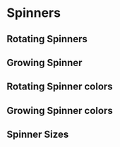 # Spinners

## Rotating Spinners

<code-preview>
  <template>
    <div class="inline-block w-8 h-8 border-4 border-gray-800 rounded-full border-t-transparent animate-spin" role="status">
      <span class="sr-only">Loading...</span>
    </div>
    <div class="inline-block w-8 h-8 border-4 border-gray-800 rounded-full border-t-transparent border-r-transparent animate-spin" role="status">
      <span class="sr-only">Loading...</span>
    </div>
    <div class="inline-block w-8 h-8 border-4 border-gray-800 rounded-full border-t-transparent border-r-transparent border-b-transparent animate-spin" role="status">
      <span class="sr-only">Loading...</span>
    </div>
    <div class="inline-block w-8 h-8 border-4 border-gray-800 rounded-full border-t-transparent border-b-transparent animate-spin" role="status">
      <span class="sr-only">Loading...</span>
    </div>
  </template>
</code-preview>

## Growing Spinner

<code-preview>
  <template>
    <div class="inline-block w-4 h-4 m-2 bg-gray-800 rounded-full animate-ping" role="status">
      <span class="sr-only">Loading...</span>
    </div>
  </template>
</code-preview>

## Rotating Spinner colors

<code-preview>
  <template>
    <div class="inline-block w-8 h-8 border-4 border-blue-500 rounded-full border-t-transparent animate-spin" role="status">
      <span class="sr-only">Loading...</span>
    </div>
    <div class="inline-block w-8 h-8 border-4 border-gray-500 rounded-full border-t-transparent animate-spin" role="status">
      <span class="sr-only">Loading...</span>
    </div>
    <div class="inline-block w-8 h-8 border-4 border-green-500 rounded-full border-t-transparent animate-spin" role="status">
      <span class="sr-only">Loading...</span>
    </div>
    <div class="inline-block w-8 h-8 border-4 border-red-500 rounded-full border-t-transparent animate-spin" role="status">
      <span class="sr-only">Loading...</span>
    </div>
    <div class="inline-block w-8 h-8 border-4 border-yellow-500 rounded-full border-t-transparent animate-spin" role="status">
      <span class="sr-only">Loading...</span>
    </div>
    <div class="inline-block w-8 h-8 border-4 border-teal-500 rounded-full border-t-transparent animate-spin" role="status">
      <span class="sr-only">Loading...</span>
    </div>
    <div class="inline-block w-8 h-8 border-4 border-gray-200 rounded-full border-t-transparent animate-spin" role="status">
      <span class="sr-only">Loading...</span>
    </div>
    <div class="inline-block w-8 h-8 border-4 border-gray-800 rounded-full border-t-transparent animate-spin" role="status">
      <span class="sr-only">Loading...</span>
    </div>
  </template>
</code-preview>

## Growing Spinner colors

<code-preview>
  <template>
    <div class="inline-block w-4 h-4 m-2 bg-blue-500 rounded-full animate-ping" role="status">
      <span class="sr-only">Loading...</span>
    </div>
    <div class="inline-block w-4 h-4 m-2 bg-gray-500 rounded-full animate-ping" role="status">
      <span class="sr-only">Loading...</span>
    </div>
    <div class="inline-block w-4 h-4 m-2 bg-green-500 rounded-full animate-ping" role="status">
      <span class="sr-only">Loading...</span>
    </div>
    <div class="inline-block w-4 h-4 m-2 bg-red-500 rounded-full animate-ping" role="status">
      <span class="sr-only">Loading...</span>
    </div>
    <div class="inline-block w-4 h-4 m-2 bg-yellow-500 rounded-full animate-ping" role="status">
      <span class="sr-only">Loading...</span>
    </div>
    <div class="inline-block w-4 h-4 m-2 bg-teal-500 rounded-full animate-ping" role="status">
      <span class="sr-only">Loading...</span>
    </div>
    <div class="inline-block w-4 h-4 m-2 bg-gray-200 rounded-full animate-ping" role="status">
      <span class="sr-only">Loading...</span>
    </div>
    <div class="inline-block w-4 h-4 m-2 bg-gray-800 rounded-full animate-ping" role="status">
      <span class="sr-only">Loading...</span>
    </div>
  </template>
</code-preview>

## Spinner Sizes

<code-preview>
  <template>
    <div class="inline-block w-12 h-12 border-4 border-gray-800 rounded-full border-t-transparent animate-spin" role="status">
      <span class="sr-only">Loading...</span>
    </div>
    <div class="inline-block w-8 h-8 border-4 border-gray-800 rounded-full border-t-transparent animate-spin" role="status">
      <span class="sr-only">Loading...</span>
    </div>
    <div class="inline-block w-4 h-4 border-2 border-gray-800 rounded-full border-t-transparent animate-spin" role="status">
      <span class="sr-only">Loading...</span>
    </div>
  </template>
</code-preview>